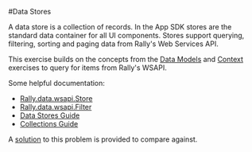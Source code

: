 #Data Stores

A data store is a collection of records.  In the App SDK stores are the standard data container for all UI components.  Stores support querying, filtering, sorting and paging data from Rally's Web Services API.

This exercise builds on the concepts from the [Data Models](../data-models) and [Context](../context) exercises to query for items from Rally's WSAPI. 

Some helpful documentation:

* [Rally.data.wsapi.Store](http://help.rallydev.com/apps/2.0rc3/doc/#!/api/Rally.data.wsapi.Store)
* [Rally.data.wsapi.Filter](http://help.rallydev.com/apps/2.0rc3/doc/#!/api/Rally.data.wsapi.Filter)
* [Data Stores Guide](http://help.rallydev.com/apps/2.0rc3/doc/#!/guide/data_stores)
* [Collections Guide](http://help.rallydev.com/apps/2.0rc3/doc/#!/guide/collections_in_v2)

A [solution](solution/) to this problem is provided to compare against.

